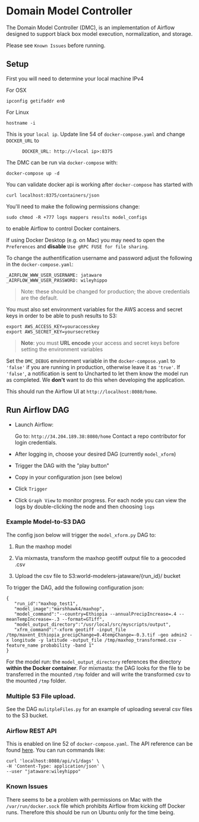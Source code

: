 # Domain Model Controller

The Domain Model Controller (DMC), is an implementation of Airflow designed to support black box model execution, normalization, and storage.

Please see `Known Issues` before running.

## Setup

First you will need to determine your local machine IPv4

For OSX
```
ipconfig getifaddr en0
```
For Linux
```
hostname -i
```

This is your `local ip`. Update line 54 of `docker-compose.yaml` and change `DOCKER_URL` to
```
      DOCKER_URL: http://<local ip>:8375
```

The DMC can be run via `docker-compose` with:

```
docker-compose up -d
```

You can validate docker api is working after `docker-compose` has started with
```
curl localhost:8375/containers/json
```

You'll need to make the following permissions change:

```
sudo chmod -R +777 logs mappers results model_configs
```

to enable Airflow to control Docker containers.

If using Docker Desktop (e.g. on Mac) you may need to open the `Preferences` and **disable** `Use gRPC FUSE for file sharing`.

To change the authentification username and password adjust the following in the `docker-compose.yaml`:

```
_AIRFLOW_WWW_USER_USERNAME: jataware
_AIRFLOW_WWW_USER_PASSWORD: wileyhippo
```

> Note: these should be changed for production; the above credentials are the default.

You must also set environment variables for the AWS access and secret keys in order to be able to push results to S3:

```
export AWS_ACCESS_KEY=youraccesskey
export AWS_SECRET_KEY=yoursecretkey
```

> **Note**: you must **URL encode** your access and secret keys before setting the environment variables

Set the `DMC_DEBUG` environment variable in the `docker-compose.yaml` to `'false'` if you are running in production, otherwise leave it as `'true'`. If `'false'`, a notification is sent to Uncharted to let them know the model run as completed. We **don't** want to do this when developing the application.

This should run the Airflow UI at `http://localhost:8080/home`.

## Run Airflow DAG

- Launch Airflow:

  Go to: `http://34.204.189.38:8080/home`
  Contact a repo contributor for login credentials.

- After logging in, choose your desired DAG (currently `model_xform`)
- Trigger the DAG with the "play button"
- Copy in your configuration json (see below)
- Click `Trigger`
- Click `Graph View` to monitor progress. For each node you can view the logs by double-clicking the node and then choosing `logs`

### Example Model-to-S3 DAG

The config json below will trigger the `model_xform.py` DAG to:

1. Run the maxhop model

2. Via mixmasta, transform the maxhop geotiff output file to a geocoded .csv

3. Upload the csv file to S3:world-modelers-jataware/{run_id}/ bucket

To trigger the DAG, add the following configuration json:

```
{
   "run_id":"maxhop_test1",
   "model_image":"marshhawk4/maxhop",
   "model_command":"--country=Ethiopia --annualPrecipIncrease=.4 --meanTempIncrease=-.3 --format=GTiff",
   "model_output_directory":"/usr/local/src/myscripts/output",
   "xfrm_command":"-xform geotiff -input_file /tmp/maxent_Ethiopia_precipChange=0.4tempChange=-0.3.tif -geo admin2 -x longitude -y latitude -output_file /tmp/maxhop_transformed.csv -feature_name probability -band 1"
}
```

For the model run: the `model_output_directory` references the directory **within the Docker container**.
For mixmasta: the DAG looks for the file to be transferred in the mounted `/tmp` folder and will write the transformed csv to the mounted `/tmp` folder.

### Multiple S3 File upload.

See the DAG `mulitpleFiles.py` for an example of uploading several csv files to the S3 bucket.


### Airflow REST API

This is enabled on line 52 of `docker-compose.yaml`. The API reference can be found [here](http://apache-airflow-docs.s3-website.eu-central-1.amazonaws.com/docs/apache-airflow/latest/stable-rest-api-ref.html#operation/get_config). You can run commands like:


```
curl 'localhost:8080/api/v1/dags' \
-H 'Content-Type: application/json' \
--user "jataware:wileyhippo"
```


### Known Issues

There seems to be a problem with permissions on Mac with the `/var/run/docker.sock` file which prohibits Airflow from kicking off Docker runs. Therefore this should be run on Ubuntu only for the time being.
